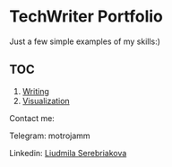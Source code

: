 # TechWriter Portfolio

Just a few simple examples of my skills:)

## TOC

1. [Writing](./Writing.md)
2. [Visualization](./Visualization.md)

Contact me: 

Telegram: motrojamm

Linkedin: [Liudmila Serebriakova](https://www.linkedin.com/in/serebriakovala/)
